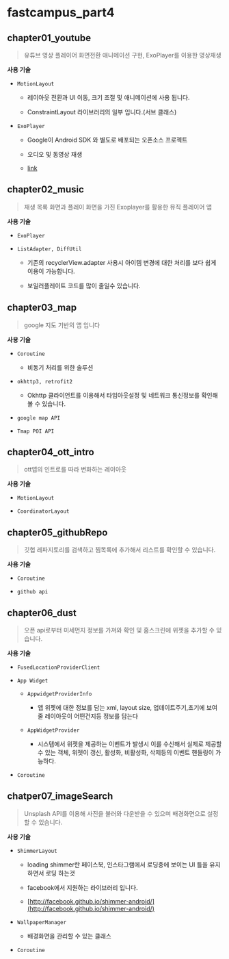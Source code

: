 # fastcampus_part4

## chapter01_youtube

> 유튜브 영상 플레이어 화면전환 애니메이션 구현, ExoPlayer를 이용한 영상재생

**사용 기술**

 - `MotionLayout`
 
    - 레이아웃 전환과 UI 이동, 크기 조절 및 애니메이션에 사용 됩니다. 

    - ConstraintLayout 라이브러리의 일부 입니다.(서브 클래스)

 - `ExoPlayer`

    - Google이 Android SDK 와 별도로 배포되는 오픈소스 프로젝트

    - 오디오 및 동영상 재생

    - [link](https://exoplayer.dev/hello-world.html)


## chapter02_music

> 재생 목록 화면과 플레이 화면을 가진 Exoplayer를 활용한 뮤직 플레이어 앱

**사용 기술**

- `ExoPlayer`

- `ListAdapter, DiffUtil`

   - 기존의 recyclerView.adapter 사용시 아이템 변경에 대한 처리를 보다 쉽게 이용이 가능합니다.

   - 보일러플레이트 코드를 많이 줄일수 있습니다.

## chapter03_map

> google 지도 기반의 앱 입니다

**사용 기술**

- `Coroutine`

   - 비동기 처리를 위한 솔루션

- `okhttp3, retrofit2`

   - Okhttp 클라이언트를 이용해서 타임아웃설정 및 네트워크 통신정보를 확인해볼 수 있습니다.

- `google map API`

- `Tmap POI API`


## chapter04_ott_intro

> ott앱의 인트로를 따라 변화하는 레이아웃

**사용 기술**

- `MotionLayout`

- `CoordinatorLayout`


## chapter05_githubRepo

> 깃헙 레파지토리를 검색하고 찜목록에 추가해서 리스트를 확인할 수 있습니다.

**사용 기술**

- `Coroutine`

- `github api`

## chapter06_dust

> 오픈 api로부터 미세먼지 정보를 가져와 확인 및 홈스크린에 위젯을 추가할 수 있습니다.

**사용 기술**

-  `FusedLocationProviderClient` 

- `App Widget`

   - `AppwidgetProviderInfo`

      - 앱 위젯에 대한 정보를 담는 xml,  layout size, 업데이트주기,초기에 보여줄 레이아웃이 어떤건지등 정보를 담는다

   - `AppWidgetProvider`

     - 시스템에서 위젯을 제공하는 이벤트가 발생시 이를 수신해서 실제로 제공할 수 있는 객체, 위젯이 갱신, 활성화, 비활성화, 삭제등의 이벤트 핸들링이 가능하다.

- `Coroutine`

## chatper07_imageSearch

> Unsplash API를 이용해 사진을 불러와 다운받을 수 있으며 배경화면으로 설정할 수 있습니다.

**사용 기술**

- `ShimmerLayout`

  - loading shimmer란 페이스북, 인스타그램에서 로딩중에 보이는 UI 틀을 유지하면서 로딩 하는것

   - facebook에서 지원하는 라이브러리 입니다.

   - [http://facebook.github.io/shimmer-android/](http://facebook.github.io/shimmer-android/)

- `WallpaperManager`

   - 배경화면을 관리할 수 있는 클래스

- `Coroutine`

